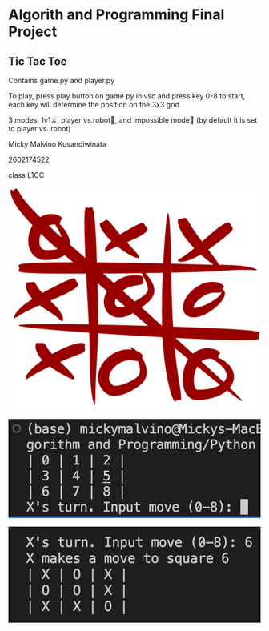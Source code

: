 # Algorith and Programming Final Project
## Tic Tac Toe
Contains game.py and player.py

To play, press play button on game.py in vsc and press key 0-8 to start, 
each key will determine the position on the 3x3 grid

3 modes: 1v1⚔, player vs.robot🤖, and impossible mode🤬 (by default it is set to player vs. robot)

Micky Malvino Kusandiwinata 

2602174522

class L1CC

![TicTacToe final project AlgoProg](images/ttt.png)  



![TicTacToe final project AlgoProg](images/image.png)  
  


![TicTacToe final project AlgoProg](images/o.png)